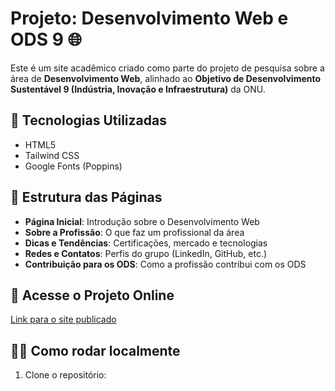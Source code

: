 # Projeto: Desenvolvimento Web e ODS 9 🌐

Este é um site acadêmico criado como parte do projeto de pesquisa sobre a área de **Desenvolvimento Web**, alinhado ao **Objetivo de Desenvolvimento Sustentável 9 (Indústria, Inovação e Infraestrutura)** da ONU.

## 🔧 Tecnologias Utilizadas

- HTML5
- Tailwind CSS
- Google Fonts (Poppins)

## 📄 Estrutura das Páginas

- **Página Inicial**: Introdução sobre o Desenvolvimento Web
- **Sobre a Profissão**: O que faz um profissional da área
- **Dicas e Tendências**: Certificações, mercado e tecnologias
- **Redes e Contatos**: Perfis do grupo (LinkedIn, GitHub, etc.)
- **Contribuição para os ODS**: Como a profissão contribui com os ODS

## 🚀 Acesse o Projeto Online

[Link para o site publicado](https://caiocesarjj.github.io/Projeto-Gestao-DevWeb/)

## 👨‍💻 Como rodar localmente

1. Clone o repositório:

